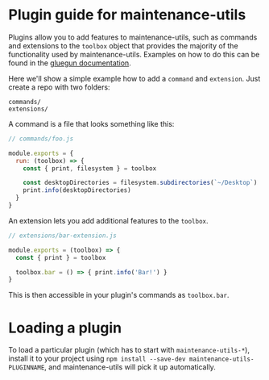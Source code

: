 # Plugin guide for maintenance-utils

Plugins allow you to add features to maintenance-utils, such as commands and
extensions to the `toolbox` object that provides the majority of the functionality
used by maintenance-utils. Examples on how to do this can be found in the
[gluegun documentation](https://github.com/infinitered/gluegun/tree/master/docs).

Here we'll show a simple example how to add a `command` and `extension`. Just create a repo with two folders:

```
commands/
extensions/
```

A command is a file that looks something like this:

```js
// commands/foo.js

module.exports = {
  run: (toolbox) => {
    const { print, filesystem } = toolbox

    const desktopDirectories = filesystem.subdirectories(`~/Desktop`)
    print.info(desktopDirectories)
  }
}
```

An extension lets you add additional features to the `toolbox`.

```js
// extensions/bar-extension.js

module.exports = (toolbox) => {
  const { print } = toolbox

  toolbox.bar = () => { print.info('Bar!') }
}
```

This is then accessible in your plugin's commands as `toolbox.bar`.

# Loading a plugin

To load a particular plugin (which has to start with `maintenance-utils-*`),
install it to your project using `npm install --save-dev maintenance-utils-PLUGINNAME`,
and maintenance-utils will pick it up automatically.
